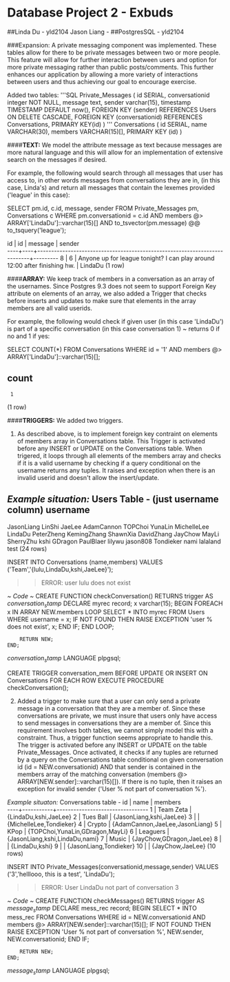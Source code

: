 # Database Project 2 - Exbuds
##Linda Du - yld2104	Jason Liang - 
##PostgresSQL - yld2104 

###Expansion:
A private messaging component was implemented. These tables allow for there to be private messages between two or more people. This feature will allow for further interaction between users and option for more private messaging rather than public posts/comments. This further enhances our application by allowing a more variety of interactions between users and thus achieving our goal to encourage exercise.

Added two tables:
'''SQL
Private_Messages
(
	id SERIAL,
	conversationid integer NOT NULL,
	message text,
	sender varchar(15),
	timestamp TIMESTAMP DEFAULT now(),
	FOREIGN KEY (sender) REFERENCES Users ON DELETE CASCADE,
	FOREIGN KEY (conversationid) REFERENCES Conversations,
	PRIMARY KEY(id)
)
'''
Conversations
(
	id SERIAL,
	name VARCHAR(30),
	members VARCHAR(15)[],
	PRIMARY KEY (id)
)

####**TEXT:** 
We model the attribute message as text because messages are more natural language and this will allow for an implementation of extensive search on the messages if desired.

For example, the following would search through all messages that user has access to, in other words messages from conversations they are in, (in this case, Linda's) and return all messages that contain the lexemes provided ('league' in this case):

SELECT pm.id, c.id, message, sender FROM Private_Messages pm, Conversations c WHERE pm.conversationid = c.id AND members @> ARRAY['LindaDu']::varchar(15)[] AND to_tsvector(pm.message) @@ to_tsquery('league');

 id | id |                                  message                                  | sender  
----+----+---------------------------------------------------------------------------+---------
  8 |  6 | Anyone up for league tonight? I can play around 12:00 after finishing hw. | LindaDu
(1 row)

####**ARRAY:** 
We keep track of members in a conversation as an array of the usernames. Since Postgres 9.3 does not seem to support Foreign Key attribute on elements of an array, we also added a Trigger that checks before inserts and updates to make sure that elements in the array members are all valid userids.

For example, the following would check if given user (in this case 'LindaDu') is part of a specific conversation (in this case conversation 1) ~ returns 0 if no and 1 if yes:

SELECT COUNT(*) FROM Conversations WHERE id = '1' AND members @> ARRAY['LindaDu']::varchar(15)[];

 count 
-------
     1
(1 row)

####**TRIGGERS:** 
We added two triggers.
1. As described above, is to implement foreign key contraint on elements of members array in Conversations table. This Trigger is activated before any INSERT or UPDATE on the Conversations table. When trigered, it loops through all elements of the members array and checks if it is a valid username by checking if a query conditional on the username returns any tuples. It raises and exception when there is an invalid userid and doesn't allow the insert/update.

*Example situation:*
Users Table - (just username column)
username   
-------------
 JasonLiang
 LinShi
 JaeLee
 AdamCannon
 TOPChoi
 YunaLin
 MichelleLee
 LindaDu
 PeterZheng
 KemingZhang
 ShawnXia
 DavidZhang
 JayChow
 MayLi
 SherryZhu
 kshi
 GDragon
 PaulBlaer
 lilywu
 jason808
 Tondieker
 nami
 lalaland
 test
(24 rows)

INSERT INTO Conversations (name,members) VALUES ('Team','{lulu,LindaDu,kshi,JaeLee}');
>> ERROR:  user lulu does not exist

*~ Code ~*
CREATE FUNCTION checkConversation() RETURNS trigger AS $conversation_stamp$
	DECLARE	
		myrec record;
		x varchar(15);
	BEGIN
		FOREACH x IN ARRAY NEW.members
		LOOP
			SELECT * INTO myrec FROM Users WHERE username = x;
			IF NOT FOUND THEN 
				RAISE EXCEPTION 'user % does not exist', x;
			END IF;
		END LOOP;

		RETURN NEW;
	END;
$conversation_stamp$ LANGUAGE plpgsql;

CREATE TRIGGER conversation_mem
BEFORE UPDATE OR INSERT ON Conversations
	FOR EACH ROW EXECUTE PROCEDURE checkConversation();

2. Added a trigger to make sure that a user can only send a private message in a conversation that they are a member of. Since these conversations are private, we must insure that users only have access to send messages in conversations they are a member of. Since this requirement involves both tables, we cannot simply model this with a constraint. Thus, a trigger function seems appropriate to handle this. The trigger is activated before any INSERT or UPDATE on the table Private_Messages. Once activated, it checks if any tuples are returned by a query on the Conversations table conditional on given conversation id (id = NEW.conversationid) AND that sender is contained in the members array of the matching conversation (members @> ARRAY[NEW.sender]::varchar(15)[]). If there is no tuple, then it raises an exception for invalid sender ('User % not part of conversation %').

*Example situaton:*
Conversations table - 
id |   name    |             members             
----+-----------+---------------------------------
  1 | Team Zeta | {LindaDu,kshi,JaeLee}
  2 | Tues Ball | {JasonLiang,kshi,JaeLee}
  3 |           | {MichelleLee,Tondieker}
  4 | Crypto    | {AdamCannon,JaeLee,JasonLiang}
  5 | KPop      | {TOPChoi,YunaLin,GDragon,MayLi}
  6 | Leaguers  | {JasonLiang,kshi,LindaDu,nami}
  7 | Music     | {JayChow,GDragon,JaeLee}
  8 |           | {LindaDu,kshi}
  9 |           | {JasonLiang,Tondieker}
 10 |           | {JayChow,JaeLee}
(10 rows)

INSERT INTO Private_Messages(conversationid,message,sender) VALUES ('3','helllooo, this is a test', 'LindaDu');
>> ERROR:  User LindaDu not part of conversation 3

*~ Code ~*
CREATE FUNCTION checkMessages() RETURNS trigger AS $message_stamp$
	DECLARE
		mess_rec record;
	BEGIN
		SELECT * INTO mess_rec FROM Conversations WHERE id = NEW.conversationid AND members @> ARRAY[NEW.sender]::varchar(15)[];
		IF NOT FOUND THEN 
			RAISE EXCEPTION 'User % not part of conversation %', NEW.sender, NEW.conversationid;
		END IF;

		RETURN NEW;
	END;
$message_stamp$ LANGUAGE plpgsql;

